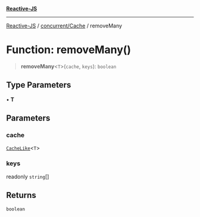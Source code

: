 [**Reactive-JS**](../../../README.md)

***

[Reactive-JS](../../../README.md) / [concurrent/Cache](../README.md) / removeMany

# Function: removeMany()

> **removeMany**\<`T`\>(`cache`, `keys`): `boolean`

## Type Parameters

• **T**

## Parameters

### cache

[`CacheLike`](../../interfaces/CacheLike.md)\<`T`\>

### keys

readonly `string`[]

## Returns

`boolean`
